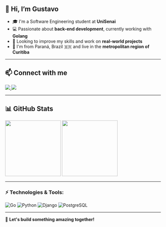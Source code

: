 ## 👋 Hi, I’m Gustavo

- 🎓 I'm a Software Engineering student at **UniSenai**
- 💻 Passionate about **back-end development**, currently working with **Golang**
- 🚀 Looking to improve my skills and work on **real-world projects**
- 📍 I'm from Paraná, Brazil 🇧🇷 and live in the **metropolitan region of Curitiba**

---

## 📫 Connect with me
<div>
  <a href="https://www.linkedin.com/in/gustavo-de-souza-124b26194/" target="_blank">
    <img loading="lazy" src="https://img.shields.io/badge/-LinkedIn-%230077B5?style=for-the-badge&logo=linkedin&logoColor=white">
  </a>
  <a href="https://github.com/Gustavoss150" target="_blank">
    <img loading="lazy" src="https://img.shields.io/badge/-GitHub-%23181717?style=for-the-badge&logo=github&logoColor=white">
  </a>
</div>

---

## 📊 GitHub Stats
<div>
  <img loading="lazy" height="180em" src="https://github-readme-stats.vercel.app/api?username=Gustavoss150&show_icons=true&theme=tokyonight&count_private=true"/> <img loading="lazy" height="180em" src="https://github-readme-stats.vercel.app/api/top-langs/?username=Gustavoss150&layout=compact&langs_count=7&theme=tokyonight"/>
</div>

---

### ⚡ Technologies & Tools:
![Go](https://img.shields.io/badge/-Go-00ADD8?style=flat-square&logo=go&logoColor=white)
![Python](https://img.shields.io/badge/-Python-3776AB?style=flat-square&logo=python&logoColor=white)
![Django](https://img.shields.io/badge/-Django-092E20?style=flat-square&logo=django&logoColor=white)
![PostgreSQL](https://img.shields.io/badge/-PostgreSQL-336791?style=flat-square&logo=postgresql&logoColor=white)

---

🚀 **Let's build something amazing together!**
